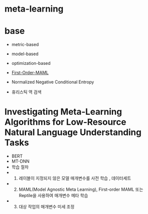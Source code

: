 # meta-learning

# base
* metric-based
* model-based
* optimization-based


* [First-Order-MAML]()
* Normalized Negative Conditional Entropy
* 휴리스틱 역 검색

# Investigating Meta-Learning Algorithms for Low-Resource Natural Language Understanding Tasks
* BERT
* MT-DNN
* 학습 절차
* 1. 레이블이 지정되지 않은 모델 매개변수를 사전 학습 , 데이터세트
* 2. MAML(Model Agnostic Meta Learning), First-order MAML 또는 Reptile을 사용하여 매개변수 메타 학습 
* 3. 대상 작업의 매개변수 미세 조정
